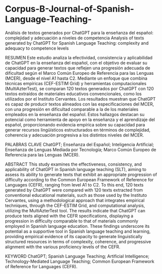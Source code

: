 # Corpus-B-Journal-of-Spanish-Language-Teaching-
Análisis de textos generados por ChatGPT para la enseñanza del español: complejidad y adecuación a niveles de competencia
Analysis of texts generated by ChatGPT for Spanish Language Teaching: complexity and adequacy to competence levels

RESUMEN 
Este estudio analiza la efectividad, consistencia y aplicabilidad de ChatGPT en la enseñanza del español, con el objetivo de evaluar su capacidad para generar textos que reflejen una progresión adecuada de dificultad según el Marco Común Europeo de Referencia para las Lenguas (MCER), desde el nivel A1 hasta C2. Mediante un enfoque que combina técnicas empíricas (CEF-ESTIM Grid) y herramientas computacionales (MultiAzterTest), se comparan 120 textos generados por ChatGPT con 120 textos extraídos de materiales educativos convencionales, como los utilizados por el Instituto Cervantes. Los resultados muestran que ChatGPT es capaz de producir textos alineados con las especificaciones del MCER, con una progresión en dificultad comparable a la de los materiales empleados en la enseñanza del español. Estos hallazgos destacan su potencial como herramienta de apoyo en la enseñanza y el aprendizaje del español, proporcionando evidencia empírica sobre su capacidad para generar recursos lingüísticos estructurados en términos de complejidad, coherencia y adecuación progresiva a los distintos niveles del MCER.

PALABRAS CLAVE ChatGPT; Enseñanza del Español; Inteligencia Artificial; Enseñanza de Lenguas Mediada por Tecnología; Marco Común Europeo de Referencia para las Lenguas (MCER).

ABSTRACT 
This study examines the effectiveness, consistency, and applicability of ChatGPT in Spanish language teaching (SLT), aiming to assess its ability to generate texts that exhibit an appropriate progression of difficulty according to the Common European Framework of Reference for Languages (CEFR), ranging from level A1 to C2. To this end, 120 texts generated by ChatGPT were compared with 120 texts extracted from conventional educational materials, such as those used by the Instituto Cervantes, using a methodological approach that integrates empirical techniques, through the CEF-ESTIM Grid, and computational analysis, utilizing the MultiAzterTest tool. The results indicate that ChatGPT can produce texts aligned with the CEFR specifications, displaying a progression in difficulty comparable to that of materials commonly employed in Spanish language education. These findings underscore its potential as a supportive tool in Spanish language teaching and learning, providing empirical evidence of its capacity to generate linguistically structured resources in terms of complexity, coherence, and progressive alignment with the various proficiency levels of the CEFR.

KEYWORD ChatGPT; Spanish Language Teaching; Artificial Intelligence; Technology-Mediated Language Teaching; Common European Framework of Reference for Languages (CEFR).
